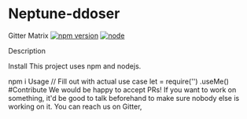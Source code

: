 # Neptune-ddoser
Gitter Matrix [![npm version](https://badge.fury.io/js/.svg)](https://www.npmjs.com/package/) [![node](https://img.shields.io/node/v/.svg)](https://www.npmjs.com/package/)

Description

Install
This project uses npm and nodejs.

npm i <Replace Title>
Usage
// Fill out with actual use case
let <Replace Title> = require('<Replace Title>')
<Replace Title>.useMe()
#Contribute
We would be happy to accept PRs! If you want to work on something, it'd be good to talk beforehand to make sure nobody else is working on it. You can reach us on Gitter,
